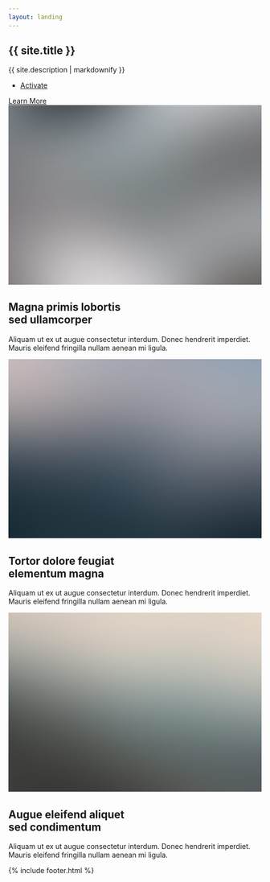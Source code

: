 ```yaml
---
layout: landing
---
```

<!-- Banner -->
<section id="banner" class="content">
	<div class="inner">
		<h2 class="test">{{ site.title }}</h2>
		<p class="test">{{ site.description | markdownify }}</p>
		<ul class="actions">
			<li><a href="#" class="button special">Activate</a></li>
		</ul>
	</div>
	<a href="#one" class="more scrolly">Learn More</a>
</section>

<!-- About Us -->
<section id="timeline" class="content">
	<section class="spotlight">
		<div class="image"><img src="assets/images/pic01.jpg" alt="" /></div><div>
			<h2>Magna primis lobortis<br />
			sed ullamcorper</h2>
			<p>Aliquam ut ex ut augue consectetur interdum. Donec hendrerit imperdiet. Mauris eleifend fringilla nullam aenean mi ligula.</p>
		</div>
	</section>
	<section class="spotlight">
		<div class="image"><img src="assets/images/pic02.jpg" alt="" /></div><div>
			<h2>Tortor dolore feugiat<br />
			elementum magna</h2>
			<p>Aliquam ut ex ut augue consectetur interdum. Donec hendrerit imperdiet. Mauris eleifend fringilla nullam aenean mi ligula.</p>
		</div>
	</section>
	<section class="spotlight">
		<div class="image"><img src="assets/images/pic03.jpg" alt="" /></div><div>
			<h2>Augue eleifend aliquet<br />
			sed condimentum</h2>
			<p>Aliquam ut ex ut augue consectetur interdum. Donec hendrerit imperdiet. Mauris eleifend fringilla nullam aenean mi ligula.</p>
		</div>
	</section>
	{% include footer.html %}
</section>